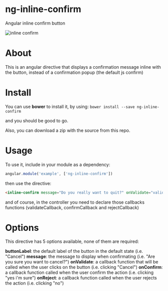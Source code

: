 # ng-inline-confirm
Angular inline confirm button

![inline confirm](https://zippy.gfycat.com/AcclaimedDearFlyingsquirrel.gif "In action!")

# About
This is an angular directive that displays a confirmation message inline with the button, instead of a confirmation popup (the default js confirm)

# Install
You can use **bower** to install it, by using:
`bower install --save ng-inline-confirm`

and you should be good to go.

Also, you can download a zip with the source from this repo.

# Usage
To use it, include in your module as a dependency:

```javascript
angular.module('example', ['ng-inline-confirm'])
```

then use the directive:

```html
<inline-confirm message="Do you really want to quit?" onValidate="validateCallback" onConfirm="confirmCallback" onReject="rejectCallback" button-label="Quit"></inline-confirm>
```

and of course, in the controller you need to declare those callbacks functions (validateCallback, confirmCallback and rejectCallback)

# Options
This directive has 5 options available, none of them are required:

**buttonLabel**: the default label of the button in the default state (i.e. "Cancel")
**message**: the message to display when confirmating (i.e. "Are you sure you want to cancel?")
**onValidate**: a callback function that will be called when the user clicks on the button (i.e. clicking "Cancel")
**onConfirm**: a callback function called when the user confirm the action (i.e. clicking "yes i'm sure")
**onReject**: a callback function called when the user rejects the action (i.e. clicking "no")

